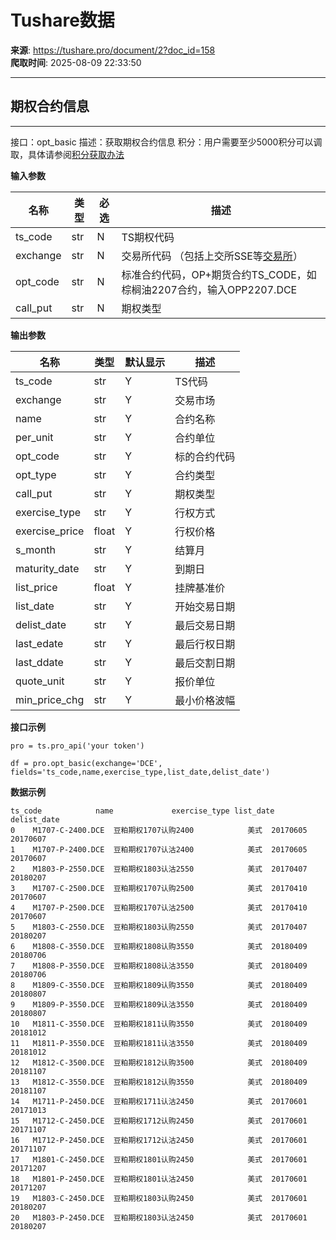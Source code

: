 # Tushare数据

**来源**: https://tushare.pro/document/2?doc_id=158  
**爬取时间**: 2025-08-09 22:33:50

---

## 期权合约信息

---

接口：opt\_basic
描述：获取期权合约信息
积分：用户需要至少5000积分可以调取，具体请参阅[积分获取办法](https://tushare.pro/document/1?doc_id=13)

**输入参数**

| 名称 | 类型 | 必选 | 描述 |
| --- | --- | --- | --- |
| ts\_code | str | N | TS期权代码 |
| exchange | str | N | 交易所代码 （包括上交所SSE等[交易所](https://tushare.pro/document/2?doc_id=157)） |
| opt\_code | str | N | 标准合约代码，OP+期货合约TS\_CODE，如棕榈油2207合约，输入OPP2207.DCE |
| call\_put | str | N | 期权类型 |

**输出参数**

| 名称 | 类型 | 默认显示 | 描述 |
| --- | --- | --- | --- |
| ts\_code | str | Y | TS代码 |
| exchange | str | Y | 交易市场 |
| name | str | Y | 合约名称 |
| per\_unit | str | Y | 合约单位 |
| opt\_code | str | Y | 标的合约代码 |
| opt\_type | str | Y | 合约类型 |
| call\_put | str | Y | 期权类型 |
| exercise\_type | str | Y | 行权方式 |
| exercise\_price | float | Y | 行权价格 |
| s\_month | str | Y | 结算月 |
| maturity\_date | str | Y | 到期日 |
| list\_price | float | Y | 挂牌基准价 |
| list\_date | str | Y | 开始交易日期 |
| delist\_date | str | Y | 最后交易日期 |
| last\_edate | str | Y | 最后行权日期 |
| last\_ddate | str | Y | 最后交割日期 |
| quote\_unit | str | Y | 报价单位 |
| min\_price\_chg | str | Y | 最小价格波幅 |

**接口示例**

```
pro = ts.pro_api('your token')

df = pro.opt_basic(exchange='DCE', fields='ts_code,name,exercise_type,list_date,delist_date')
```

**数据示例**

```
ts_code            name             exercise_type list_date delist_date
0    M1707-C-2400.DCE  豆粕期权1707认购2400            美式  20170605    20170607
1    M1707-P-2400.DCE  豆粕期权1707认沽2400            美式  20170605    20170607
2    M1803-P-2550.DCE  豆粕期权1803认沽2550            美式  20170407    20180207
3    M1707-C-2500.DCE  豆粕期权1707认购2500            美式  20170410    20170607
4    M1707-P-2500.DCE  豆粕期权1707认沽2500            美式  20170410    20170607
5    M1803-C-2550.DCE  豆粕期权1803认购2550            美式  20170407    20180207
6    M1808-C-3550.DCE  豆粕期权1808认购3550            美式  20180409    20180706
7    M1808-P-3550.DCE  豆粕期权1808认沽3550            美式  20180409    20180706
8    M1809-C-3550.DCE  豆粕期权1809认购3550            美式  20180409    20180807
9    M1809-P-3550.DCE  豆粕期权1809认沽3550            美式  20180409    20180807
10   M1811-C-3550.DCE  豆粕期权1811认购3550            美式  20180409    20181012
11   M1811-P-3550.DCE  豆粕期权1811认沽3550            美式  20180409    20181012
12   M1812-C-3500.DCE  豆粕期权1812认购3500            美式  20180409    20181107
13   M1812-C-3550.DCE  豆粕期权1812认购3550            美式  20180409    20181107
14   M1711-P-2450.DCE  豆粕期权1711认沽2450            美式  20170601    20171013
15   M1712-C-2450.DCE  豆粕期权1712认购2450            美式  20170601    20171107
16   M1712-P-2450.DCE  豆粕期权1712认沽2450            美式  20170601    20171107
17   M1801-C-2450.DCE  豆粕期权1801认购2450            美式  20170601    20171207
18   M1801-P-2450.DCE  豆粕期权1801认沽2450            美式  20170601    20171207
19   M1803-C-2450.DCE  豆粕期权1803认购2450            美式  20170601    20180207
20   M1803-P-2450.DCE  豆粕期权1803认沽2450            美式  20170601    20180207
```
